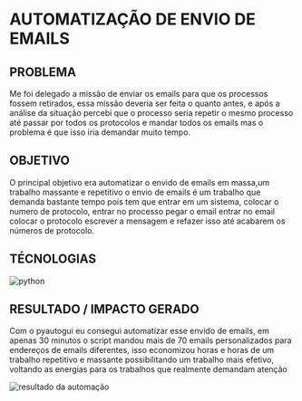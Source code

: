 # AUTOMATIZAÇÃO DE ENVIO DE EMAILS

## PROBLEMA
Me foi delegado a missão de enviar os emails para que os processos fossem retirados, essa missão deveria ser feita o quanto antes, e após a análise da situação percebi que o processo seria repetir o mesmo processo até passar por todos os protocolos e mandar todos os emails mas o problema é que isso iria demandar muito tempo.

## OBJETIVO
O principal objetivo era automatizar o envido de emails em massa,um trabalho massante e repetitivo o envio de emails é um trabalho que demanda bastante tempo pois tem que entrar em um sistema, colocar o numero de protocolo, entrar no processo pegar o email entrar no email colocar o protocolo escrever a mensagem e refazer isso até acabarem os números de protocolo.

## TÉCNOLOGIAS
![python](https://img.shields.io/badge/Python-3776AB?style=for-the-badge&logo=python&logoColor=white)


## RESULTADO / IMPACTO GERADO
Com o pyautogui eu consegui automatizar esse envido de emails, em apenas 30 minutos o script mandou mais de 70 emails personalizados para endereços de  emails diferentes, isso economizou horas e horas de um  trabalho repetitivo e massante possibilitando um trabalho mais efetivo, voltando as energias para os trabalhos que realmente demandam atenção


![resultado da automação](https://github.com/user-attachments/assets/fc5e855b-c40d-40a0-85c7-ebfb9e242e0a)
